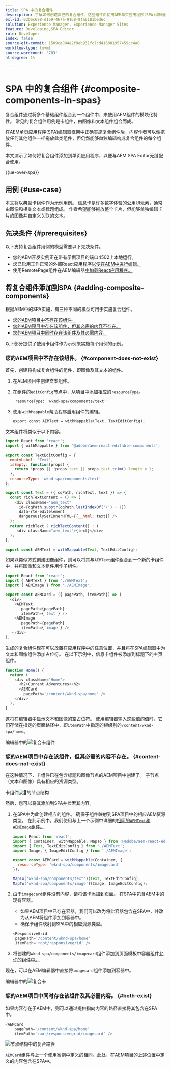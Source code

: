 ```yaml
---
title: SPA 中的复合组件
description: 了解如何创建自己的复合组件，这些组件由使用AEM单页应用程序(SPA)编辑器的其他组件组成。
exl-id: 02b6c698-d169-467a-9168-9fa6181bed6c
solution: Experience Manager, Experience Manager Sites
feature: Developing,SPA Editor
role: Developer
index: false
source-git-commit: 1509ca884e2f9eb931fc7cd416801957459cc4a0
workflow-type: tm+mt
source-wordcount: '783'
ht-degree: 1%

---
```



# SPA 中的复合组件 {#composite-components-in-spas}

复合组件通过将多个基础组件组合到一个组件中，来使用AEM组件的模块化特性。 常见的复合组件用例是卡组件，由图像和文本组件组合而成。

在AEM单页应用程序(SPA)编辑器框架中正确实施复合组件后，内容作者可以像拖放任何其他组件一样拖放此类组件，但仍然能够单独编辑构成复合组件的每个组件。

本文演示了如何将复合组件添加到单页应用程序，以便与AEM SPA Editor无缝配合使用。

{{ue-over-spa}}

## 用例 {#use-case}

本文将以典型卡组件作为示例用例。 信息卡是许多数字体验的公用UI元素，通常由图像和相关文本或标题组成。 作者希望能够拖放整个卡片，但能够单独编辑卡片的图像并自定义关联的文本。

## 先决条件 {#prerequisites}

以下支持复合组件用例的模型需要以下先决条件。

* 您的AEM开发实例正在带有示例项目的端口4502上本地运行。
* 您已启用工作正常的外部React应用程序[以便在AEM中进行编辑。](spa-edit-external.md)
* 使用RemotePage组件在AEM编辑器[中加载React应用程序。](spa-remote-page.md)

## 将复合组件添加到SPA {#adding-composite-components}

根据AEM中的SPA实施，有三种不同的模型可用于实施复合组件。

* [您的AEM项目中不存在该组件。](#component-does-not-exist)
* [您的AEM项目中存在该组件，但其必需的内容不存在。](#content-does-not-exist)
* [您的AEM项目中同时存在该组件及其必需内容。](#both-exist)

以下部分提供了使用卡组件作为示例来实施每个用例的示例。

### 您的AEM项目中不存在该组件。 {#component-does-not-exist}

首先，创建将构成复合组件的组件，即图像及其文本的组件。

1. 在AEM项目中创建文本组件。
1. 在组件的`editConfig`节点中，从项目中添加相应的`resourceType`。

   ```text
    resourceType: 'wknd-spa/components/text' 
   ```

1. 使用`withMappable`帮助程序启用组件的编辑。

   ```text
   export const AEMText = withMappable(Text, TextEditConfig); 
   ```

文本组件将类似于以下内容。

```javascript
import React from 'react';
import { withMappable } from '@adobe/aem-react-editable-components';

export const TextEditConfig = {
  emptyLabel: 'Text',
  isEmpty: function(props) {
    return !props || !props.text || props.text.trim().length < 1;
  },
  resourceType: 'wknd-spa/components/text'
};

export const Text = ({ cqPath, richText, text }) => {
  const richTextContent = () => (
    <div className="aem_text"
      id={cqPath.substr(cqPath.lastIndexOf('/') + 1)}
      data-rte-editelement
      dangerouslySetInnerHTML={{__html: text}} />
  );
  return richText ? richTextContent() : (
     <div className="aem_text">{text}</div>
  );
};

export const AEMText = withMappable(Text, TextEditConfig);
```

如果以类似方式创建图像组件，则可以将其与`AEMText`组件组合到一个新的卡组件中，并将图像和文本组件用作子组件。

```javascript
import React from 'react';
import { AEMText } from './AEMText';
import { AEMImage } from './AEMImage';

export const AEMCard = ({ pagePath, itemPath}) => (
  <div>
    <AEMText
       pagePath={pagePath}
       itemPath={`text`} />
    <AEMImage
       pagePath={pagePath}
       itemPath={`image`} />
   </div>
);
```

生成的复合组件现在可以放置在应用程序中的任意位置，并且将在SPA编辑器中为文本和图像组件添加占位符。 在以下示例中，信息卡组件被添加到标题下的主页组件。

```javascript
function Home() {
  return (
    <div className="Home">
      <h2>Current Adventures</h2>
      <AEMCard
        pagePath='/content/wknd-spa/home' />
    </div>
  );
}
```

这将在编辑器中显示文本和图像的空占位符。 使用编辑器输入这些值的值时，它们存储在指定的页面路径中，即`itemPath`中指定的根级别的`/content/wknd-spa/home`。

编辑器中的![复合卡组件](assets/composite-card.png)

### 您的AEM项目中存在该组件，但其必需的内容不存在。 {#content-does-not-exist}

在这种情况下，卡组件已在包含标题和图像节点的AEM项目中创建了。 子节点（文本和图像）具有相应的资源类型。

卡组件![&#128279;](assets/composite-node-structure.png)的节点结构

然后，您可以将其添加到SPA并检索其内容。

1. 在SPA中为此创建相应的组件。 确保子组件映射到SPA项目中的相应AEM资源类型。 在此示例中，我们使用与上一个示例中详细的[相同的`AEMText`和`AEMImage`组件。](#component-does-not-exist)

   ```javascript
   import React from 'react';
   import { Container, withMappable, MapTo } from '@adobe/aem-react-editable-components';
   import { Text, TextEditConfig } from './AEMText';
   import Image, { ImageEditConfig } from './AEMImage';
   
   export const AEMCard = withMappable(Container, {
     resourceType: 'wknd-spa/components/imagecard'
   });
   
   MapTo('wknd-spa/components/text')(Text, TextEditConfig);
   MapTo('wknd-spa/components/image')(Image, ImageEditConfig);
   ```

1. 由于`imagecard`组件没有内容，请将该卡添加到页面。 在SPA中包含AEM中的现有容器。
   * 如果AEM项目中已存在容器，我们可以改为将此容器包含在SPA中，并改为从AEM将组件添加到容器中。
   * 确保卡组件映射到SPA中的相应资源类型。

   ```javascript
   <ResponsiveGrid
    pagePath='/content/wknd-spa/home'
    itemPath='root/responsivegrid' />
   ```

1. 将创建的`wknd-spa/components/imagecard`组件添加到页面模板中容器组件[允许的组件中。](/help/sites-authoring/templates.md)

现在，可以在AEM编辑器中直接将`imagecard`组件添加到容器中。

编辑器中的![复合卡](assets/composite-card.gif)

### 您的AEM项目中同时存在该组件及其必需内容。 {#both-exist}

如果内容存在于AEM中，则可以通过提供指向内容的路径直接将其包含在SPA中。

```javascript
<AEMCard
    pagePath='/content/wknd-spa/home'
    itemPath='root/responsivegrid/imagecard' />
```

![节点结构中的复合路径](assets/composite-path.png)

`AEMCard`组件与上一个使用案例中定义的[相同。](#content-does-not-exist)此处，在AEM项目的上述位置中定义的内容包含在SPA中。
